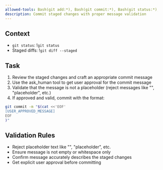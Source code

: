 ```yaml
---
allowed-tools: Bash(git add:*), Bash(git commit:*), Bash(git status:*), Bash(git diff:*), mcp__human-in-the-loop__ask_human
description: Commit staged changes with proper message validation
---
```


## Context
- `git status`: !`git status`
- Staged diffs: !`git diff --staged`

## Task
1. Review the staged changes and craft an appropriate commit message
2. Use the ask_human tool to get user approval for the commit message
3. Validate that the message is not a placeholder (reject messages like "<your message>", "placeholder", etc.)
4. If approved and valid, commit with the format:

```bash
git commit -m "$(cat <<'EOF'
[USER_APPROVED_MESSAGE]
EOF
)"
```

## Validation Rules
- Reject placeholder text like "<your message>", "placeholder", etc.
- Ensure message is not empty or whitespace only
- Confirm message accurately describes the staged changes
- Get explicit user approval before committing
